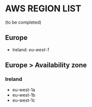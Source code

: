 # AWS REGION LIST
(to be completed)

## Europe
- Ireland: *eu-west-1* 

## Europe > Availability zone

### Ireland
- eu-west-1a
- eu-west-1b
- eu-west-1c